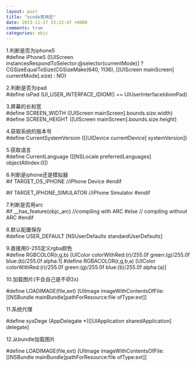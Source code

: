 ```yaml
---
layout: post
title: "xcode常用宏"
date: 2013-11-27 15:23:47 +0800
comments: true
categories: objc
---
```

1.判断是否为iphone5  
\#define iPhone5 ([UIScreen instancesRespondToSelector:@selector(currentMode)] ?
CGSizeEqualToSize(CGSizeMake(640, 1136), [[UIScreen mainScreen] currentMode].size) : NO)

2.判断是否为ipad  
\#define isPad (UI\_USER\_INTERFACE\_IDIOM() == UIUserInterfaceIdiomPad)

3.屏幕的长和宽  
\#define SCREEN\_WIDTH ([UIScreen mainScreen].bounds.size.width)
\#define SCREEN\_HEIGHT ([UIScreen mainScreen].bounds.size.height)

4.获取系统的版本号    
\#define CurrentSystemVersion ([[UIDevice currentDevice] systemVersion]) 

5.获取语言  
\#define CurrentLanguage ([[NSLocale preferredLanguages] objectAtIndex:0])

6.判断是iphone还是模拟器  
\#if TARGET\_OS\_IPHONE
//iPhone Device
\#endif
 
\#if TARGET\_IPHONE\_SIMULATOR
//iPhone Simulator
\#endif

7.判断是否用arc  
\#if __has_feature(objc_arc)
    //compiling with ARC
\#else
    // compiling without ARC
\#endif

8.默认配置保存  
\#define USER\_DEFAULT [NSUserDefaults standardUserDefaults]

9.直接用0-255定义rgba颜色  
\#define RGBCOLOR(r,g,b) [UIColor colorWithRed:(r)/255.0f green:(g)/255.0f blue:(b)/255.0f alpha:1]
\#define RGBACOLOR(r,g,b,a) [UIColor colorWithRed:(r)/255.0f green:(g)/255.0f blue:(b)/255.0f
alpha:(a)]

10.加载图片(不会自己是不@2x)  

\#define LOADIMAGE(file,ext) [UIImage imageWithContentsOfFile:[[NSBundle
mainBundle]pathForResource:file ofType:ext]]

 

11.系统代理  

\#define sysDege (AppDelegate \*)[[UIApplication sharedApplication] delegate]

 

12.从bundle加载图片  

\#define LOADIMAGE(file,ext) [UIImage imageWithContentsOfFile:[[NSBundle
mainBundle]pathForResource:file ofType:ext]]
